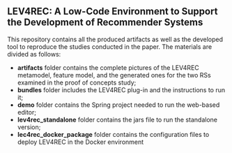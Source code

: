 ## LEV4REC: A Low-Code Environment to Support the Development of Recommender Systems


This repository contains all the produced artifacts as well as the developed tool to reproduce the studies conducted in the paper. The materials are divided as follows:

 - **artifacts** folder contains the complete pictures of the LEV4REC metamodel, feature model, and the generated ones for the two RSs examined in the proof of concepts study;
 - **bundles** folder includes the LEV4REC plug-in and the instructions to run it;
 -  **demo** folder contains the Spring project needed to run the web-based editor;
 -  **lev4rec_standalone** folder contains the jars file to run the standalone version;
 - **lec4rec_docker_package** folder contains the configuration files to deploy LEV4REC in the Docker environment

